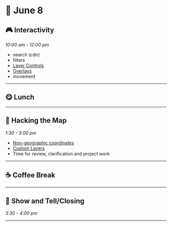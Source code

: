 # 🍂 June 8 

## 🎮 Interactivity
_10:00 am - 12:00 pm_ 

- search (cdn)
- filters
- [Layer Controls](https://leafletjs.com/examples/layers-control/)
- [Overlays](https://leafletjs.com/examples/overlays/)
- movement

<hr>

## 😋 Lunch

<hr>

## 🫨 Hacking the Map
_1:30 - 3:00 pm_ 

- [Non-geographic coordinates](https://leafletjs.com/examples/crs-simple/crs-simple.html)
- [Custom Layers](https://leafletjs.com/examples/extending/extending-2-layers.html)
- Time for review, clarification and project work

<hr>

## ☕ Coffee Break

<hr>

## 🫶 Show and Tell/Closing
_3:30 - 4:00 pm_ 

<hr>

